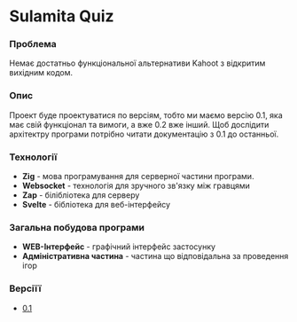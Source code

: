 # Sulamita Quiz

### Проблема
Немає достатньо функціональної альтернативи Kahoot з відкритим вихідним кодом.

### Опис
Проект буде проектуватися по версіям, тобто ми маємо версію 0.1, яка має свій функціонал та вимоги, а вже 0.2 вже інший. Щоб дослідити архітектру програми потрібно читати документацію з 0.1 до останньої.

### Технології
  - __Zig__ - мова програмування для серверної частини програми.
  - **Websocket** - технологія для зручного зв'язку між гравцями
  - **Zap** - білібліотека для серверу
  - **Svelte** - бібліотека для веб-інтерфейсу

### Загальна побудова програми
  - **WEB-Інтерфейс** - графічний інтерфейс застосунку
  - **Адміністративна частина** - частина що відповідальна за проведення ігор

### Версіїї
  - [0.1](0-1)
